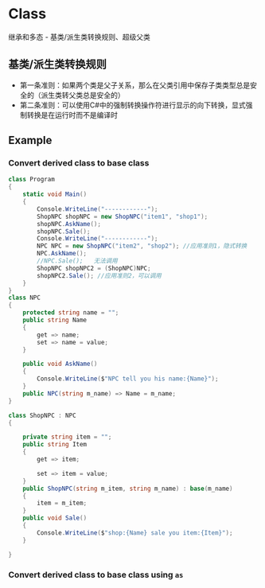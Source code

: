 ﻿# Class
继承和多态 - 基类/派生类转换规则、超级父类

## 基类/派生类转换规则
* 第一条准则：如果两个类是父子关系，那么在父类引用中保存子类类型总是安全的（派生类转父类总是安全的）
* 第二条准则：可以使用C#中的强制转换操作符进行显示的向下转换，显式强制转换是在运行时而不是编译时
## Example
### Convert derived class to base class 
```csharp
class Program
{
    static void Main()
    {
        Console.WriteLine("------------");
        ShopNPC shopNPC = new ShopNPC("item1", "shop1");
        shopNPC.AskName();
        shopNPC.Sale();
        Console.WriteLine("------------");
        NPC NPC = new ShopNPC("item2", "shop2"); //应用准则1，隐式转换
        NPC.AskName();
        //NPC.Sale();   无法调用
        ShopNPC shopNPC2 = (ShopNPC)NPC;
        shopNPC2.Sale(); //应用准则2，可以调用
    }
}
class NPC
{
    protected string name = "";
    public string Name
    {
        get => name;
        set => name = value;
    }

    public void AskName()
    {
        Console.WriteLine($"NPC tell you his name:{Name}");
    }
    public NPC(string m_name) => Name = m_name;
}

class ShopNPC : NPC
{

    private string item = "";
    public string Item
    {
        get => item;

        set => item = value;
    }
    public ShopNPC(string m_item, string m_name) : base(m_name)
    {
        item = m_item;
    }
    public void Sale()
    {
        Console.WriteLine($"shop:{Name} sale you item:{Item}");
    }

}
```
### Convert derived class to base class using `as`